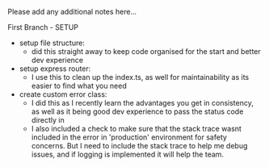 Please add any additional notes here…

First Branch - SETUP

- setup file structure:
  - did this straight away to keep code organised for the start and better dev experience
- setup express router:
  - I use this to clean up the index.ts, as well for maintainability as its easier to find what you need
- create custom error class:
  - I did this as I recently learn the advantages you get in consistency, as well as it being good dev experience to pass the status code directly in
  - I also included a check to make sure that the stack trace wasnt included in the error in 'production' environment for safety concerns. But I need to include the stack trace to help me debug issues, and if logging is implemented it will help the team.
